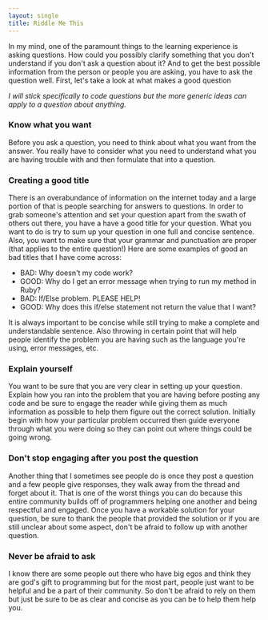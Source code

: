 ```yaml
---
layout: single
title: Riddle Me This
---
```

In my mind, one of the paramount things to the learning experience is asking questions. How could you possibly clarify something that you don't understand if you don't ask a question about it? And to get the best possible information from the person or people you are asking, you have to ask the question well. First, let's take a look at what makes a good question

*I will stick specifically to code questions but the more generic ideas can apply to a question about anything.*

### Know what you want
Before you ask a question, you need to think about what you want from the answer. You really have to consider what you need to understand what you are having trouble with and then formulate that into a question.

### Creating a good title
There is an overabundance of information on the internet today and a large portion of that is people searching for answers to questions. In order to grab someone's attention and set your question apart from the swath of others out there, you have a have a good title for your question. What you want to do is try to sum up your question in one full and concise sentence. Also, you want to make sure that your grammar and punctuation are proper (that applies to the entire question!) Here are some examples of good an bad titles that I have come across:

* BAD: Why doesn't my code work?
* GOOD: Why do I get an error message when trying to run my method in Ruby?
* BAD: If/Else problem. PLEASE HELP!
* GOOD: Why does this if/else statement not return the value that I want?

It is always important to be concise while still trying to make a complete and understandable sentence. Also throwing in certain point that will help people identify the problem you are having such as the language you're using, error messages, etc.

### Explain yourself
You want to be sure that you are very clear in setting up your question. Explain how you ran into the problem that you are having before posting any code and be sure to engage the reader while giving them as much information as possible to help them figure out the correct solution. Initially begin with how your particular problem occurred then guide everyone through what you were doing so they can point out where things could be going wrong.

### Don't stop engaging after you post the question
Another thing that I sometimes see people do is once they post a question and a few people give responses, they walk away from the thread and forget about it. That is one of the worst things you can do because this entire community builds off of programmers helping one another and being respectful and engaged. Once you have a workable solution for your question, be sure to thank the people that provided the solution or if you are still unclear about some aspect, don't be afraid to follow up with another question.

### Never be afraid to ask
I know there are some people out there who have big egos and think they are god's gift to programming but for the most part, people just want to be helpful and be a part of their community. So don't be afraid to rely on them but just be sure to be as clear and concise as you can be to help them help you.
